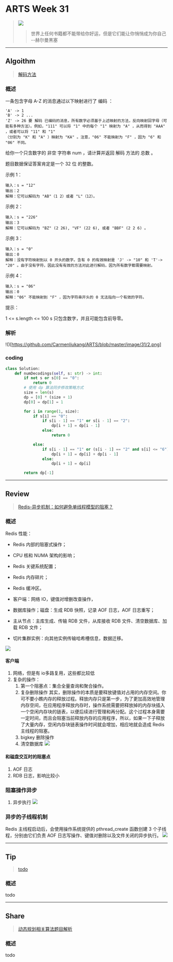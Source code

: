 # ARTS Week 31

> ![](https://github.com/Carmenliukang/ARTS/blob/master/image/31/1.jpg)
>> 世界上任何书籍都不能带给你好运，但是它们能让你悄悄成为你自己 --赫尔曼黑塞

***

## Algoithm

> [解码方法](https://leetcode-cn.com/problems/decode-ways/)

### 概述

一条包含字母 A-Z 的消息通过以下映射进行了 编码 ：

    'A' -> 1
    'B' -> 2 ...
    'Z' -> 26 要 解码 已编码的消息，所有数字必须基于上述映射的方法，反向映射回字母（可能有多种方法）。例如，"111" 可以将 "1" 中的每个 "1" 映射为 "A" ，从而得到 "AAA" ，或者可以将 "11" 和 "1"
    （分别为 "K" 和 "A" ）映射为 "KA" 。注意，"06" 不能映射为 "F" ，因为 "6" 和 "06" 不同。

给你一个只含数字的 非空 字符串 num ，请计算并返回 解码 方法的 总数 。

题目数据保证答案肯定是一个 32 位 的整数。

示例 1：

    输入：s = "12"
    输出：2
    解释：它可以解码为 "AB"（1 2）或者 "L"（12）。

示例 2：

    输入：s = "226"
    输出：3
    解释：它可以解码为 "BZ" (2 26), "VF" (22 6), 或者 "BBF" (2 2 6) 。

示例 3：

    输入：s = "0"
    输出：0
    解释：没有字符映射到以 0 开头的数字。含有 0 的有效映射是 'J' -> "10" 和 'T'-> "20" 。由于没有字符，因此没有有效的方法对此进行解码，因为所有数字都需要映射。

示例 4：

    输入：s = "06"
    输出：0
    解释："06" 不能映射到 "F" ，因为字符串开头的 0 无法指向一个有效的字符。

提示：

1 <= s.length <= 100 s 只包含数字，并且可能包含前导零。

### 解析

!()[https://github.com/Carmenliukang/ARTS/blob/master/image/31/2.png]

### coding

```python
class Solution:
    def numDecodings(self, s: str) -> int:
        if not s or s[0] == "0":
            return 0
        # 使用 dp 算法同步修改策略方式
        size = len(s)
        dp = [0] * (size + 1)
        dp[0] = dp[1] = 1

        for i in range(1, size):
            if s[i] == "0":
                if s[i - 1] == "1" or s[i - 1] == "2":
                    dp[i + 1] = dp[i - 1]
                else:
                    return 0

            else:
                if s[i - 1] == "1" or (s[i - 1] == "2" and s[i] <= "6"):
                    dp[i + 1] = dp[i] + dp[i - 1]
                else:
                    dp[i + 1] = dp[i]

        return dp[-1]

```

***

## Review

> [Redis-异步机制：如何避免单线程模型的阻塞？](https://time.geekbang.org/column/article/285000)

### 概述

Redis 性能：

* Redis 内部的阻塞式操作；
* CPU 核和 NUMA 架构的影响；
* Redis 关键系统配置；
* Redis 内存碎片；
* Redis 缓冲区。

* 客户端：网络 IO，键值对增删改查操作，
* 数据库操作；磁盘：生成 RDB 快照，记录 AOF 日志，AOF 日志重写；
* 主从节点：主库生成、传输 RDB 文件，从库接收 RDB 文件、清空数据库、加载 RDB 文件；
* 切片集群实例：向其他实例传输哈希槽信息，数据迁移。

![](https://github.com/Carmenliukang/ARTS/blob/master/image/31/3.jpg)


#### 客户端
1. 网络，但是有 io多路复用，这些都比较低
2. 复杂的操作：
    1. 第一个阻塞点：集合全量查询和聚合操作。
    2. 复杂删除操作
        其实，删除操作的本质是要释放键值对占用的内存空间。你可不要小瞧内存的释放过程。释放内存只是第一步，为了更加高效地管理内存空间，在应用程序释放内存时，操作系统需要把释放掉的内存块插入一个空闲内存块的链表，以便后续进行管理和再分配。这个过程本身需要一定时间，而且会阻塞当前释放内存的应用程序，所以，如果一下子释放了大量内存，空闲内存块链表操作时间就会增加，相应地就会造成 Redis 主线程的阻塞。
    3. bigkey 删除操作
    4. 清空数据库
![](https://github.com/Carmenliukang/ARTS/blob/master/image/31/4.jpg)

#### 和磁盘交互时的阻塞点
1. AOF 日志
2. RDB 日志，影响比较小

### 阻塞操作异步
1. 异步执行
![](https://github.com/Carmenliukang/ARTS/blob/master/image/31/5.jpg)
   

### 异步的子线程机制

Redis 主线程启动后，会使用操作系统提供的 pthread_create 函数创建 3 个子线程，分别由它们负责 AOF 日志写操作、键值对删除以及文件关闭的异步执行。
![](https://github.com/Carmenliukang/ARTS/blob/master/image/31/6.jpg)

***

## Tip

> [todo](todo)

### 概述

todo

***

## Share

> [动态规划相关算法题目解析](https://github.com/Carmenliukang/ARTS/blob/master/week31.md#share)

### 概述

todo